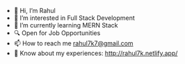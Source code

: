 - 👋 Hi, I’m Rahul
- 👀 I’m interested in Full Stack Development
- 🌱 I’m currently learning MERN Stack
- 🔍 Open for Job Opportunities
- 📫 How to reach me rahul7k7@gmail.com
- 📄 Know about my experiences: http://rahul7k.netlify.app/

<!---
Rahul7k/Rahul7k is a ✨ special ✨ repository because its `README.md` (this file) appears on your GitHub profile.
You can click the Preview link to take a look at your changes.
--->
